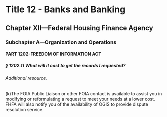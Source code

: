
# Title 12 - Banks and Banking
## Chapter XII—Federal Housing Finance Agency
### Subchapter A—Organization and Operations
#### PART 1202-FREEDOM OF INFORMATION ACT
##### § 1202.11 What will it cost to get the records I requested?
###### Additional resource.

(k)The FOIA Public Liaison or other FOIA contact is available to assist you in modifying or reformulating a request to meet your needs at a lower cost. FHFA will also notify you of the availability of OGIS to provide dispute resolution service.
